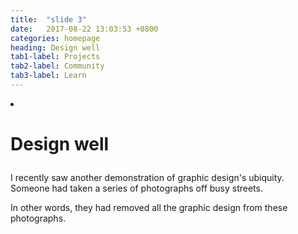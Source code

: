 ```yaml
---
title:  "slide 3"
date:   2017-08-22 13:03:53 +0800
categories: homepage
heading: Design well
tab1-label: Projects
tab2-label: Community
tab3-label: Learn
---
```

<li class="col-6-12 left box-73">
<h1 class="ae-2">

Design well

</h1>
<div class="ae-3" markdown="1">

I recently saw another demonstration of graphic design's ubiquity. Someone had taken a series of photographs off busy streets.

</div>

<div class="ae-4" markdown="1">

In other words, they had removed all the graphic design from these photographs.

</div>
</li>




